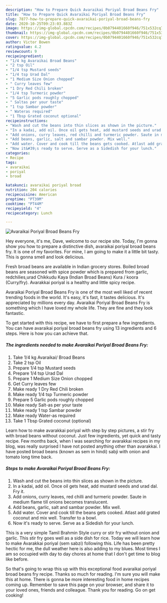 ```yaml
---
description: "How to Prepare Quick Avaraikai Poriyal Broad Beans Fry"
title: "How to Prepare Quick Avaraikai Poriyal Broad Beans Fry"
slug: 7877-how-to-prepare-quick-avaraikai-poriyal-broad-beans-fry
date: 2020-10-25T09:23:03.883Z
image: https://img-global.cpcdn.com/recipes/0b0794401660f946/751x532cq70/avaraikai-poriyal-broad-beans-fry-recipe-main-photo.jpg
thumbnail: https://img-global.cpcdn.com/recipes/0b0794401660f946/751x532cq70/avaraikai-poriyal-broad-beans-fry-recipe-main-photo.jpg
cover: https://img-global.cpcdn.com/recipes/0b0794401660f946/751x532cq70/avaraikai-poriyal-broad-beans-fry-recipe-main-photo.jpg
author: Victor Bowen
ratingvalue: 4.2
reviewcount: 9
recipeingredient:
- "1/4 kg Avaraikai Broad Beans"
- "2 tsp Oil"
- "1/4 tsp Mustard seeds"
- "1/4 tsp Urad Dal"
- "1 Medium Size Onion chopped"
- " Curry leaves few"
- "1 Dry Red Chili broken"
- "1/4 tsp Turmeric powder"
- "5 Garlic pods roughly chopped"
- " Saltas per your taste"
- "1 tsp Sambar powder"
- " Wateras required"
- "1 Tbsp Grated coconut optional"
recipeinstructions:
- "Wash and cut the beans into thin slices as shown in the picture."
- "In a kadai, add oil. Once oil gets heat, add mustard seeds and urad dal. Fry it."
- "Add onions, curry leaves, red chilli and turmeric powder. Saute in medium flame till onions becomes translucent."
- "Add beans, garlic, salt and sambar powder. Mix well."
- "Add water. Cover and cook till the beans gets cooked. Atlast add grated coconut and mix well. Transfer to a bowl."
- "Now it&#39;s ready to serve. Serve as a Sidedish for your lunch."
categories:
- Recipe
tags:
- avaraikai
- poriyal
- broad

katakunci: avaraikai poriyal broad 
nutrition: 204 calories
recipecuisine: American
preptime: "PT39M"
cooktime: "PT44M"
recipeyield: "4"
recipecategory: Lunch

---
```



![Avaraikai Poriyal Broad Beans Fry](https://img-global.cpcdn.com/recipes/0b0794401660f946/751x532cq70/avaraikai-poriyal-broad-beans-fry-recipe-main-photo.jpg)

Hey everyone, it's me, Dave, welcome to our recipe site. Today, I'm gonna show you how to prepare a distinctive dish, avaraikai poriyal broad beans fry. It is one of my favorites. For mine, I am going to make it a little bit tasty. This is gonna smell and look delicious.

Fresh broad beans are available in Indian grocery stores. Boiled broad beans are seasoned with spice powder which is prepared from garlic, redchilies,urad Chikkudu Kaya (Indian Broad Beans) Kura / koora (Curry/fry). Avarakkai poriyal is a healthy and little spicy recipe.

Avaraikai Poriyal Broad Beans Fry is one of the most well liked of recent trending foods in the world. It's easy, it's fast, it tastes delicious. It's appreciated by millions every day. Avaraikai Poriyal Broad Beans Fry is something which I have loved my whole life. They are fine and they look fantastic.


To get started with this recipe, we have to first prepare a few ingredients. You can have avaraikai poriyal broad beans fry using 13 ingredients and 6 steps. Here is how you can achieve that.

<!--inarticleads1-->

##### The ingredients needed to make Avaraikai Poriyal Broad Beans Fry:

1. Take 1/4 kg Avaraikai/ Broad Beans
1. Take 2 tsp Oil
1. Prepare 1/4 tsp Mustard seeds
1. Prepare 1/4 tsp Urad Dal
1. Prepare 1 Medium Size Onion chopped
1. Get  Curry leaves few
1. Make ready 1 Dry Red Chili broken
1. Make ready 1/4 tsp Turmeric powder
1. Prepare 5 Garlic pods roughly chopped
1. Make ready  Salt-as per your taste
1. Make ready 1 tsp Sambar powder
1. Make ready  Water-as required
1. Take 1 Tbsp Grated coconut (optional)


Learn how to make avarakkai poriyal with step by step pictures, a stir fry with broad beans without coconut. Just few ingredients, yet quick and tasty recipe. Few months back, when I was searching for avarakkai recipes in my blog, was really surprised I have not posted anything other than avarakkai. I have posted broad beans (known as sem in hindi) sabji with onion and tomato long time back. 

<!--inarticleads2-->

##### Steps to make Avaraikai Poriyal Broad Beans Fry:

1. Wash and cut the beans into thin slices as shown in the picture.
1. In a kadai, add oil. Once oil gets heat, add mustard seeds and urad dal. Fry it.
1. Add onions, curry leaves, red chilli and turmeric powder. Saute in medium flame till onions becomes translucent.
1. Add beans, garlic, salt and sambar powder. Mix well.
1. Add water. Cover and cook till the beans gets cooked. Atlast add grated coconut and mix well. Transfer to a bowl.
1. Now it&#39;s ready to serve. Serve as a Sidedish for your lunch.


This is a very simple Tamil Brahmin Style curry or stir fry without onion and garlic. This stir fry goes well as a side dish for rice. Today we will learn how to make Avarakkai poriyal (sem sabzi) following this. Life has been pretty hectic for me, the dull weather here is also adding to my blues. Most times I am so occupied with day to day chores at home that I don&#39;t get time to blog like before. 

So that's going to wrap this up with this exceptional food avaraikai poriyal broad beans fry recipe. Thanks so much for reading. I'm sure you will make this at home. There is gonna be more interesting food in home recipes coming up. Remember to save this page on your browser, and share it to your loved ones, friends and colleague. Thank you for reading. Go on get cooking!

